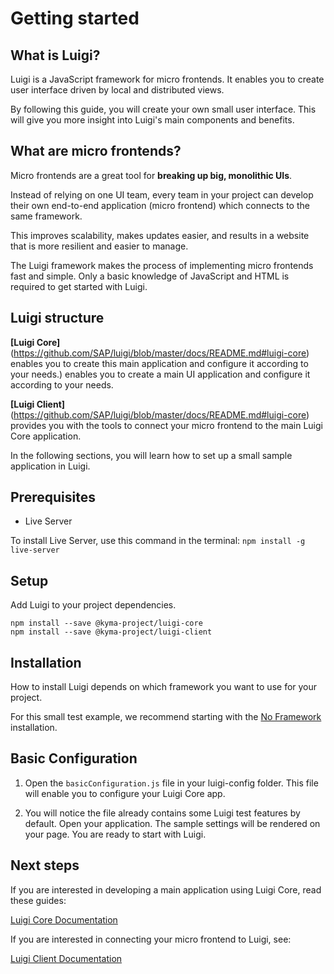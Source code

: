 # Getting started 

## What is Luigi?

Luigi is a JavaScript framework for micro frontends. It enables you to create user interface driven by local and distributed views. 

By following this guide, you will create your own small user interface. This will give you more insight into Luigi's main components and benefits. 

## What are micro frontends? 

Micro frontends are a great tool for **breaking up big, monolithic UIs**. 

Instead of relying on one UI team, every team in your project can develop their own end-to-end application (micro frontend) which connects to the same framework. 

This improves scalability, makes updates easier, and results in a website that is more resilient and easier to manage. 

The Luigi framework makes the process of implementing micro frontends fast and simple. Only a basic knowledge of JavaScript and HTML is required to get started with Luigi. 

## Luigi structure

**[Luigi Core]**(https://github.com/SAP/luigi/blob/master/docs/README.md#luigi-core) enables you to create this main application and configure it according to your needs.) enables you to create a main UI application and configure it according to your needs.

**[Luigi Client]**(https://github.com/SAP/luigi/blob/master/docs/README.md#luigi-core) provides you with the tools to connect your micro frontend to the main Luigi Core application. 

In the following sections, you will learn how to set up a small sample application in Luigi. 

## Prerequisites 

- Live Server

To install Live Server, use this command in the terminal:
`npm install -g live-server`

## Setup 

Add Luigi to your project dependencies. 

```
npm install --save @kyma-project/luigi-core
npm install --save @kyma-project/luigi-client
```
## Installation

How to install Luigi depends on which framework you want to use for your project.

For this small test example, we recommend starting with the [No Framework](https://github.com/SAP/luigi/blob/master/docs/application-setup.md#application-setup-for-an-application-not-using-a-framework) installation.


## Basic Configuration

1. Open the `basicConfiguration.js` file in your luigi-config folder. This file will enable you to configure your Luigi Core app. 

2. You will notice the file already contains some Luigi test features by default. Open your application. The sample settings will be rendered on your page. You are ready to start with Luigi. 

## Next steps

If you are interested in developing a main application using Luigi Core, read these guides:

[Luigi Core Documentation](https://github.com/SAP/luigi/blob/master/docs/README.md#luigi-core)

If you are interested in connecting your micro frontend to Luigi, see: 

[Luigi Client Documentation](https://github.com/SAP/luigi/blob/master/docs/README.md#luigi-core)



